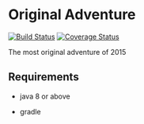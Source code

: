 # Original Adventure 
[![Build Status](https://travis-ci.org/FrostAndWinter/OriginalAdventure.svg?branch=master)](https://travis-ci.org/FrostAndWinter/OriginalAdventure)
[![Coverage Status](https://coveralls.io/repos/FrostAndWinter/OriginalAdventure/badge.svg?branch=master&service=github)](https://coveralls.io/github/FrostAndWinter/OriginalAdventure?branch=master)


The most original adventure of 2015

## Requirements

* java 8 or above

* gradle
